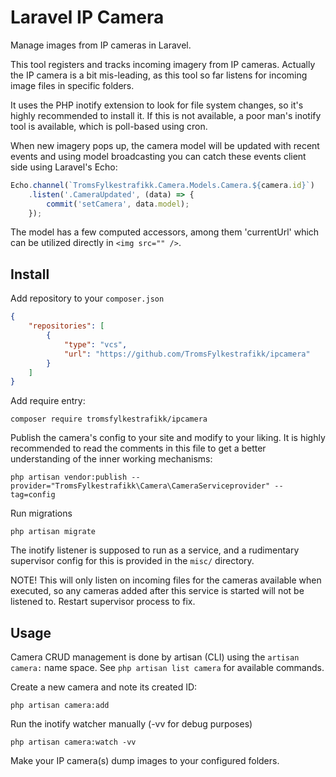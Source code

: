 # Laravel IP Camera

Manage images from IP cameras in Laravel.

This tool registers and tracks incoming imagery from IP cameras.
Actually the IP camera is a bit mis-leading, as this tool so far
listens for incoming image files in specific folders.

It uses the PHP inotify extension to look for file system changes, so
it's highly recommended to install it. If this is not available, a
poor man's inotify tool is available, which is poll-based using
cron.

When new imagery pops up, the camera model will be updated with recent
events and using model broadcasting you can catch these events client
side using Laravel's Echo:

```javascript
Echo.channel(`TromsFylkestrafikk.Camera.Models.Camera.${camera.id}`)
    .listen('.CameraUpdated', (data) => {
        commit('setCamera', data.model);
    });
```

The model has a few computed accessors, among them 'currentUrl' which
can be utilized directly in `<img src="" />`.

## Install

Add repository to your `composer.json`
```json
{
    "repositories": [
        {
            "type": "vcs",
            "url": "https://github.com/TromsFylkestrafikk/ipcamera"
        }
    ]
}
```

Add require entry:
```shell
composer require tromsfylkestrafikk/ipcamera
```

Publish the camera's config to your site and modify to your liking. It
is highly recommended to read the comments in this file to get a
better understanding of the inner working mechanisms:
```shell
php artisan vendor:publish --provider="TromsFylkestrafikk\Camera\CameraServiceprovider" --tag=config
```

Run migrations
```shell
php artisan migrate
```

The inotify listener is supposed to run as a service, and a
rudimentary supervisor config for this is provided in the `misc/`
directory.

NOTE! This will only listen on incoming files for the cameras
available when executed, so any cameras added after this service is
started will not be listened to.  Restart supervisor process to fix.

## Usage

Camera CRUD management is done by artisan (CLI) using the `artisan
camera:` name space. See `php artisan list camera` for available
commands.

Create a new camera and note its created ID:
```shell
php artisan camera:add
```

Run the inotify watcher manually (-vv for debug purposes)
```shell
php artisan camera:watch -vv
```

Make your IP camera(s) dump images to your configured folders.

